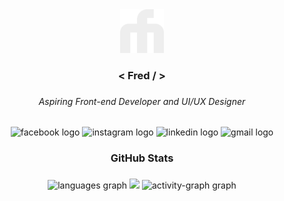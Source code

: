 <div align="center">
    <img height="70" src="https://raw.githubusercontent.com/fwedwicc/fwedwicc/main/assets/fm-logo.svg" />
</div>

<h3 align="center">< Fred / ></h3>

###

<h6 align="center">Aspiring Front-end Developer and UI/UX Designer</h6>

###

<div align="center">
  <img src="https://raw.githubusercontent.com/maurodesouza/profile-readme-generator/master/src/assets/icons/social/facebook/default.svg" width="24" height="16" alt="facebook logo"  />
  <img src="https://raw.githubusercontent.com/maurodesouza/profile-readme-generator/master/src/assets/icons/social/instagram/default.svg" width="24" height="16" alt="instagram logo"  />
  <img src="https://raw.githubusercontent.com/maurodesouza/profile-readme-generator/master/src/assets/icons/social/linkedin/default.svg" width="24" height="16" alt="linkedin logo"  />
  <img src="https://raw.githubusercontent.com/maurodesouza/profile-readme-generator/master/src/assets/icons/social/gmail/default.svg" width="24" height="16" alt="gmail logo"  />
</div>

###

<h3 align="center">GitHub Stats</h3>

###

<div align="center">
 <img src="https://github-readme-stats.vercel.app/api/top-langs?username=fwedwicc&locale=en&hide_title=true&layout=compact&card_width=350&langs_count=8&order=2&bg_color=24292F&text_color=FFFFFF&border_color=343b42" height="165" alt="languages graph" />
  <img src="https://streak-stats.demolab.com?user=fwedwicc&currStreakNum=39D353&background=24292F&border=343b42&currStreakLabel=FFFFFF&fire=39D353&ring=3a424a&dates=FFFFFF&sideNums=39D353&sideLabels=FFFFFF&stroke=343b42" height="165 alt="streak graph" />
  <img src="https://github-readme-activity-graph.vercel.app/graph?username=fwedwicc&radius=10&theme=github-dark-dimmed&area=true&order=5&hide_border=false&area_color=39D353&line=006D32&color=ffffff&custom_title=My%20GitHub%20Contribution%20Graph&point=39D353" height="240" alt="activity-graph graph" />
</div>

